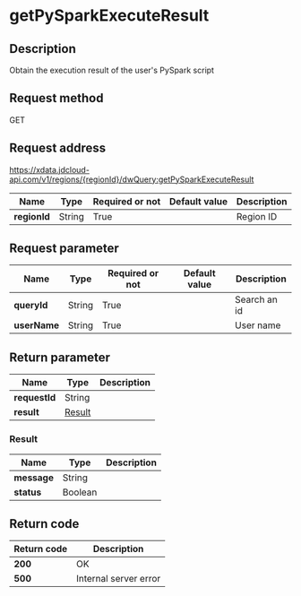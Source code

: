 # getPySparkExecuteResult


## Description
Obtain the execution result of the user's PySpark script

## Request method
GET

## Request address
https://xdata.jdcloud-api.com/v1/regions/{regionId}/dwQuery:getPySparkExecuteResult

|Name|Type|Required or not|Default value|Description|
|---|---|---|---|---|
|**regionId**|String|True||Region ID|

## Request parameter
|Name|Type|Required or not|Default value|Description|
|---|---|---|---|---|
|**queryId**|String|True||Search an id|
|**userName**|String|True||User name|


## Return parameter
|Name|Type|Description|
|---|---|---|
|**requestId**|String||
|**result**|[Result](##Result)||


### <a name="Result">Result</a>
|Name|Type|Description|
|---|---|---|
|**message**|String||
|**status**|Boolean||

## Return code
|Return code|Description|
|---|---|
|**200**|OK|
|**500**|Internal server error|
